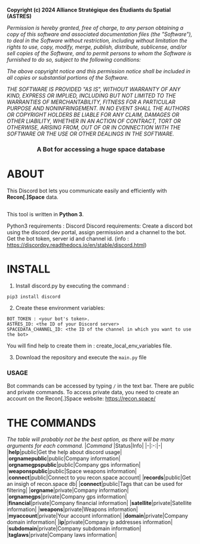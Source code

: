 **Copyright (c) 2024 Alliance Stratégique des Étudiants du Spatial (ASTRES)**

*Permission is hereby granted, free of charge, to any person obtaining a copy*
*of this software and associated documentation files (the "Software"), to deal*
*in the Software without restriction, including without limitation the rights*
*to use, copy, modify, merge, publish, distribute, sublicense, and/or sell*
*copies of the Software, and to permit persons to whom the Software is*
*furnished to do so, subject to the following conditions:*

*The above copyright notice and this permission notice shall be included in all*
*copies or substantial portions of the Software.*

*THE SOFTWARE IS PROVIDED "AS IS", WITHOUT WARRANTY OF ANY KIND, EXPRESS OR*
*IMPLIED, INCLUDING BUT NOT LIMITED TO THE WARRANTIES OF MERCHANTABILITY,*
*FITNESS FOR A PARTICULAR PURPOSE AND NONINFRINGEMENT. IN NO EVENT SHALL THE*
*AUTHORS OR COPYRIGHT HOLDERS BE LIABLE FOR ANY CLAIM, DAMAGES OR OTHER*
*LIABILITY, WHETHER IN AN ACTION OF CONTRACT, TORT OR OTHERWISE, ARISING FROM,*
*OUT OF OR IN CONNECTION WITH THE SOFTWARE OR THE USE OR OTHER DEALINGS IN THE*
*SOFTWARE.*

<h3 align="center">
    A Bot for accessing a huge space database
</h3>


# ABOUT

This Discord bot lets you communicate easily and efficiently with **Recon[.]Space** data.

##
This tool is written in **Python 3**.

Python3 requirements : Discord
Discord requirements: Create a discord bot using the discord dev portal, assign permission and a channel to the bot. Get the bot token, server id and channel id. (info : https://discordpy.readthedocs.io/en/stable/discord.html)

# INSTALL
1. Install discord.py by executing the command :
```
pip3 install discord
````

2. Create these environment variables:
```
BOT_TOKEN : <your bot's token>.
ASTRES_ID: <the ID of your Discord server>
SPACEDATA_CHANNEL_ID: <the ID of the channel in which you want to use the bot>
```
You will find help to create them in : create_local_env_variables file.

3. Download the repository and execute the `main.py` file

### USAGE
Bot commands can be accessed by typing `/` in the text bar.
There are public and private commands.
To access private data, you need to create an account on the Recon[.]Space website: https://recon.space/

# THE COMMANDS
_The table will probably not be the best option, as there will be many arguments for each command._
|*Command* |Status|Info|
|-|:-:|-|
|**help**|public|Get the help about discord usage|
|**orgnamepublic**|public|Company information|
|**orgnamegpspublic**|public|Company gps information|
|**weaponspublic**|public|Space weapons information|
|**connect**|public|Connect to you recon.space account|
|**records**|public|Get an insigh of recon.space db|
|**connect**|public|Tags that can be used for filtering|
|**orgname**|private|Company information|
|**orgnamegps**|private|Company gps information|
|**financial**|private|Company financial information|
|**satellite**|private|Satellite information|
|**weapons**|private|Weapons information|
|**myaccount**|private|Your account information|
|**domain**|private|Company domain information|
|**ip**|private|Company ip addresses information|
|**subdomain**|private|Company subdomain information|
|**taglaws**|private|Company laws information|

